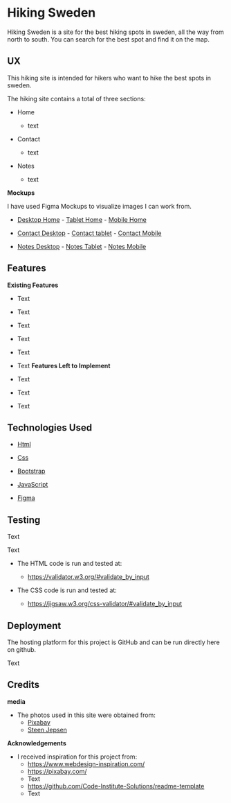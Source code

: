 # Hiking Sweden
Hiking Sweden is a site for the best hiking spots in sweden, all the way from north to south.
You can search for the best spot and find it on the map.
## UX

This hiking site is intended for hikers who want to hike the best spots in sweden.

The hiking site contains a total of three sections:

- Home
  - text
  
- Contact
  - text
  
- Notes
  - text



**Mockups**
  
  I have used Figma Mockups to visualize images I can work from.

- <a href="#" target="_blank">Desktop Home</a> - <a href="#" target="_blank">Tablet Home</a> - <a href="#" target="_blank">Mobile Home</a>

- <a href="#" target="_blank">Contact Desktop</a> - <a href="#" target="_blank">Contact tablet</a> - <a href="#" target="_blank">Contact Mobile</a>

- <a href="#" target="_blank">Notes Desktop</a> - <a href="#" target="_blank">Notes Tablet</a> - <a href="#" target="_blank">Notes Mobile</a>


## Features

**Existing Features**

- Text
- Text
- Text
- Text
- Text
- Text
**Features Left to Implement**

- Text
- Text
- Text

## Technologies Used
- <a href="https://en.wikipedia.org/wiki/HTML" target="_blank"> Html </a>
  
- <a href="https://en.wikipedia.org/wiki/Cascading_Style_Sheets" target="_blank"> Css </a>

- <a href="https://getbootstrap.com/" target="_blank"> Bootstrap </a>

- <a href="https://en.wikipedia.org/wiki/JavaScript" target="_blank"> JavaScript </a>

- <a href="https://www.figma.com/" target="_blank"> Figma </a>
  
## Testing 

Text

  Text 

  - The HTML code is run and tested at:
    - https://validator.w3.org/#validate_by_input
  
  - The CSS code is run and tested at:
    - https://jigsaw.w3.org/css-validator/#validate_by_input
    

  
## Deployment
  
  The hosting platform for this project is GitHub and can be run directly here on github.
  
  Text
  
## Credits
  
   **media**
  - The photos used in this site were obtained from:
    - <a href="https://pixabay.com/" target="_blank"> Pixabay </a>
    - <a href="https://pixabay.com/sv/photos/sverige-lappland-kungsleden-1093281/" target="_blank"> Steen Jepsen </a>
    

   **Acknowledgements**
  - I received inspiration for this project from:
    - https://www.webdesign-inspiration.com/
    - https://pixabay.com/
    - Text
    - https://github.com/Code-Institute-Solutions/readme-template
    - Text
